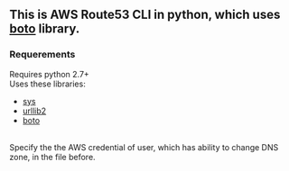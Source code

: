 ## This is AWS Route53 CLI in python, which uses [boto](http://boto.readthedocs.org) library.

### Requerements
Requires python 2.7+
<br>Uses these libraries:</br>
* [sys](http://docs.python.org/2/library/sys.html)
* [urllib2](http://docs.python.org/2/library/urllib.html)
* [boto](http://boto.readthedocs.org)

<br>Specify the the AWS credential of user, which has ability to change DNS zone, in the file before.</br> 
